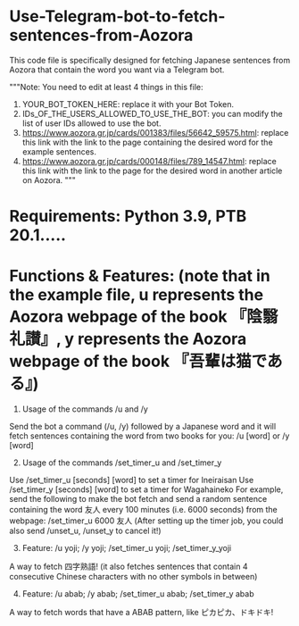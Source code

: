 # Use-Telegram-bot-to-fetch-sentences-from-Aozora
This code file is specifically designed for fetching Japanese sentences from Aozora that contain the word you want via a Telegram bot.

"""Note: You need to edit at least 4 things in this file:
1. YOUR_BOT_TOKEN_HERE: replace it with your Bot Token.
2. IDs_OF_THE_USERS_ALLOWED_TO_USE_THE_BOT: you can modify the list of user IDs allowed to use the bot.
3. https://www.aozora.gr.jp/cards/001383/files/56642_59575.html: replace this link with the link to the page containing the desired word for the example sentences.
4. https://www.aozora.gr.jp/cards/000148/files/789_14547.html: replace this link with the link to the page for the desired word in another article on Aozora.
"""

# Requirements: Python 3.9, PTB 20.1.....

# Functions & Features: (note that in the example file, u represents the Aozora webpage of the book 『陰翳礼讃』, y represents the Aozora webpage of the book 『吾輩は猫である』)

1. Usage of the commands /u and /y
   
Send the bot a command (/u, /y) followed by a Japanese word and it will fetch sentences containing the word from two books for you: /u [word] or /y [word]

2. Usage of the commands /set_timer_u and /set_timer_y
   
Use /set_timer_u [seconds] [word] to set a timer for Ineiraisan
Use /set_timer_y [seconds] [word] to set a timer for Wagahaineko
For example, send the following to make the bot fetch and send a random sentence containing the word 友人 every 100 minutes (i.e. 6000 seconds) from the webpage:
/set_timer_u 6000 友人
(After setting up the timer job, you could also send /unset_u, /unset_y to cancel it!)

3. Feature: /u yoji; /y yoji; /set_timer_u yoji; /set_timer_y_yoji

A way to fetch 四字熟語! (it also fetches sentences that contain 4 consecutive Chinese characters with no other symbols in between)

4. Feature: /u abab; /y abab; /set_timer_u abab; /set_timer_y abab

A way to fetch words that have a ABAB pattern, like ピカピカ、ドキドキ!
